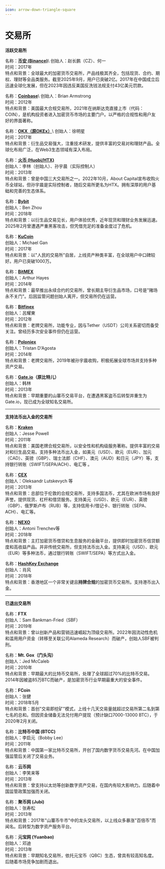 ```yaml
---
icon: arrow-down-triangle-square
---
```


# 交易所

**活跃交易所**

名称：[**币安 (Binance)**](https://accounts.binance.com/en/register?)\
创始人：赵长鹏（CZ）、何一\
时间：2017年\
特点和背景：全球最大的加密货币交易所，产品线极其齐全，包括现货、合约、期权、理财等全品类服务。截至2025年9月，用户已突破2亿。2017年在中国成立后迅速全球化发展，但在2023年因违反美国反洗钱法规支付43亿美元罚款。

名称：[**Coinbase**](https://login.coinbase.com/signup?)\
创始人：Brian Armstrong\
时间：2012年\
特点和背景：美国最大合规交易所，2021年在纳斯达克直接上市（代码：COIN），是机构投资者进入加密货币市场的主要门户。以严格的合规性和用户友好的界面著称。

名称：[**OKX（原OKEx）**](https://www.okx.com/zh-hans/account/register?)\
创始人：徐明星\
时间：2017年\
特点和背景：衍生品交易强大，注重技术研发，提供丰富的交易对和理财产品。全球化布局广泛，在Web3生态领域有深入布局。

名称：[**火币 (Huobi/HTX)**](https://www.htx.com/zh-cn/register)\
创始人：李林（创始人）、孙宇晨（实际控制人）\
时间：2013年\
特点和背景：曾是中国三大交易所之一。2022年10月，About Capital宣布收购火币全球站，但孙宇晨是实际控制者，随后交易所更名为HTX。拥有深厚的用户基础和完善的生态体系。

名称：[**Bybit**](https://www.bybit.com/en/register)\
创始人：Ben Zhou\
时间：2018年\
特点和背景：以衍生品交易见长，用户体验优秀，近年现货和理财业务发展迅速。2025年2月曾遭遇严重黑客攻击，但凭借充足的准备金度过了危机。

名称：[**KuCoin**](https://www.kucoin.com/ucenter/signup)\
创始人：Michael Gan\
时间：2017年\
特点和背景：以"人民的交易所"自居，上线资产种类丰富，在全球用户中口碑较好。用户已突破1000万。

名称：[**BitMEX**](https://www.bitmex.com/register)\
创始人：Arthur Hayes\
时间：2014年\
特点和背景：最早推出永续合约的交易所，曾长期主导衍生品市场，口号是"赌场永不关门"。后因监管问题创始人离开，但交易所仍在运营。

名称：[**Bitfinex**](https://www.bitfinex.com/sign-up/)\
创始人：呂耀東\
时间：2012年\
特点和背景：老牌交易所，功能专业，因与Tether（USDT）公司关系密切而备受关注。曾经历多次安全事件但仍在运营。

名称：[**Poloniex**](https://www.poloniex.com/zh-CN/signup)\
创始人：Tristan D'Agosta\
时间：2014年\
特点和背景：老牌交易所，2019年被孙宇晨收购，积极拓展全球市场并支持多种资产交易。

名称：[**Gate.io**](https://gate.io/)**（原比特儿）**\
创始人：韩林\
时间：2013年\
特点和背景：早期重要的山寨币交易平台，在遭遇黑客盗币后转型并重生为Gate.io，现已成为全球知名交易所。

***

**支持法币出入金的交易所**

名称：[**Kraken**](https://www.kraken.com/zh-cn/sign-up)\
创始人：Jesse Powell\
时间：2011年\
特点和背景：美国老牌合规交易所，以安全性和机构级服务著称。提供丰富的交易对和衍生品交易。支持多种法币出入金，如美元（USD）、欧元（EUR）、加元（CAD）、英镑（GBP）、瑞士法郎（CHF）、澳元（AUD）和日元（JPY）等，支持银行转账（SWIFT/SEPA/ACH）、电汇等 。

名称：[**CEX**](https://auth.cex.io/authorization/registration)\
创始人：Oleksandr Lutskevych 等\
时间：2013年\
特点和背景：总部位于伦敦的合规交易所，支持多国法币，尤其在欧洲市场有良好声誉。提供现货、杠杆和借贷服务。支持美元（USD）、欧元（EUR）、英镑（GBP）、俄罗斯卢布（RUB）等，支持信用卡/借记卡、银行转账（SEPA、ACH）、电汇等。

名称：[**NEXO**](https://platform.nexo.com/register)\
创始人：Antoni Trenchev等\
时间：2018年\
特点和背景：主打加密货币借贷和生息服务的金融平台，提供即时加密货币信贷额度和高收益产品。并非传统交易所，但支持法币出入金。支持美元（USD）、欧元（EUR）等多种法币，通过银行转账（SWIFT/SEPA）等方式出入金。

名称：[**HashKey Exchange**](https://passport.hashkey.com/zh-CN/register?passport=hk)\
创始人：肖风\
时间：2018年\
特点和背景：香港地区一个非常关键且**持牌合规**的加密货币交易所。支持港币出入金。

***

**已退出交易所**

名称：**FTX**\
创始人：Sam Bankman-Fried（SBF）\
时间：2019年\
特点和背景：曾以创新产品和营销迅速崛起为顶级交易所。2022年因流动性危机和滥用用户资金（转移至关联公司Alameda Research）而破产，创始人SBF被判刑。

名称：**Mt. Gox（门头沟）**\
创始人：Jed McCaleb\
时间：2010年\
特点和背景：早期最大的比特币交易所，处理了全球超过70%的比特币交易。2014年因被盗85万BTC而破产，是加密货币行业早期最重大的安全事件。

名称：**FCoin**\
创始人：张健\
时间：2018年5月\
特点和背景：首创"交易即挖矿"模式，上线十几天交易量就超过交易所第二名到第七名的总和。但因资金储备无法兑付用户提现（预计缺口7000-13000 BTC），于2020年2月关闭。

名称：**比特币中国 (BTCC)**\
创始人：李启元（Bobby Lee）\
时间：2011年\
特点和背景：中国第一家比特币交易所，开创了国内数字货币交易先河。在中国加强监管后关闭了交易业务。

名称：**云币网**\
创始人：李笑来等\
时间：2013年\
特点和背景：曾支持以太坊等创新数字资产交易，在国内有较大影响力。后随着中国监管政策加强而关闭。

名称：**聚币网 (Jubi)**\
创始人：张寿松\
时间：2013年\
特点和背景：2017年"山寨币牛市"中的龙头交易所，以上线众多暴涨"百倍币"而闻名。后转型为数字资产服务平台。

名称：**元宝网 (Yuanbao)**\
创始人：邓迪\
时间：2013年\
特点和背景：早期知名交易所，依托元宝币（QBC）生态，曾具有较高知名度。后随着市场竞争加剧而退出。
